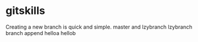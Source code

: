 # gitskills
Creating a new branch is quick and simple.
master and lzybranch
lzybranch
branch append
helloa
hellob
